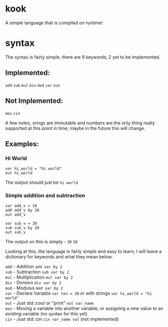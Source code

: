 # kook
A simple language that is compiled on runtime!
# syntax
The syntax is fairly simple, there are 9 keywords; 2 yet to be implemented.

## Implemented:
`add`
`sub`
`mul`
`div`
`mod`
`var`
`out`

## Not Implemented:
`mov`
`cin`

A few notes, srings are immutable and numbers are the only thing really supported at this point in time; maybe in the future this will change.

## Examples:

### Hi World
```
var hi_world = "hi world"
out hi_world
```
The output should just be `hi world`

### Simple addition and subtraction
```
var add_v = 10
add add_v by 20
out add_v

var sub_v = 20
sub sub_v by 10
out sub_v
```
The output on this is simply -
`30`
`10`

Looking at this, the language is fairly simple and easy to learn; I will leave a dictionary for keywords and what they mean below.

`add` - Addition `add var by 2` <br />
`sub` - Subtraction `sub var by 2` <br />
`mul` - Multiplication `mul var by 2` <br />
`div` - Division `div var by 2` <br />
`mod` - Modulus `mod var by 2` <br />
`var` - Declare Variable `var ten = 10` or with strings `var hi_world = "hi world"` <br />
`out` - Just std::cout or "print" `out var_name` <br />
`mov` - Moving a variable into another variable, or assigning a new value to an existing variable (no syntax for this yet) <br />
`cin` - Just std::cin `cin var_name val` (not implemented) <br />
